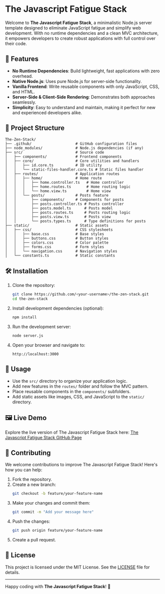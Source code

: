 # The Javascript Fatigue Stack

Welcome to **The Javascript Fatigue Stack**, a minimalistic Node.js server template designed to eliminate JavaScript fatigue and simplify web development. With no runtime dependencies and a clean MVC architecture, it empowers developers to create robust applications with full control over their code.

## 🚀 Features

- **No Runtime Dependencies**: Build lightweight, fast applications with zero overhead.
- **Native Node.js**: Uses pure Node.js for server-side functionality.
- **Vanilla Frontend**: Write reusable components with only JavaScript, CSS, and HTML.
- **Server-Side & Client-Side Rendering**: Demonstrates both approaches seamlessly.
- **Simplicity**: Easy to understand and maintain, making it perfect for new and experienced developers alike.

## 📂 Project Structure

```
The-Zen-Stack/
├── .github/                    # GitHub configuration files
├── node_modules/               # Node.js dependencies (if any)
├── src/                        # Source code
│   ├── components/             # Frontend components
│   ├── core/                   # Core utilities and handlers
│   │   ├── id.core.ts          # ID utility
│   │   └── static-files-handler.core.ts # Static files handler
│   ├── routes/                 # Application routes
│   │   ├── home/               # Home route
│   │   │   ├── home.controller.ts   # Home controller
│   │   │   ├── home.routes.ts       # Home routing logic
│   │   │   └── home.view.ts         # Home view
│   │   └── posts/              # Posts feature
│   │       ├── components/     # Components for posts
│   │       ├── posts.controller.ts # Posts controller
│   │       ├── posts.model.ts      # Posts model
│   │       ├── posts.routes.ts     # Posts routing logic
│   │       ├── posts.view.ts       # Posts view
│   │       └── posts.types.ts      # Type definitions for posts
├── static/                     # Static assets
│   ├── css/                    # CSS stylesheets
│   │   ├── base.css            # Base styles
│   │   ├── buttons.css         # Button styles
│   │   ├── colors.css          # Color palette
│   │   ├── forms.css           # Form styles
│   │   └── navigation.css      # Navigation styles
│   └── constants.ts            # Static constants
```

## 🛠️ Installation

1. Clone the repository:
   ```bash
   git clone https://github.com/<your-username>/the-zen-stack.git
   cd the-zen-stack
   ```

2. Install development dependencies (optional):
   ```bash
   npm install
   ```

3. Run the development server:
   ```bash
   node server.js
   ```

4. Open your browser and navigate to:
   ```
   http://localhost:3000
   ```

## 🔧 Usage

- Use the `src/` directory to organize your application logic.
- Add new features in the `routes/` folder and follow the MVC pattern.
- Place reusable components in the `components/` subfolders.
- Add static assets like images, CSS, and JavaScript to the `static/` directory.

## 🖼️ Live Demo

Explore the live version of The Javascript Fatigue Stack here:
[The Javascript Fatigue Stack GitHub Page](https://<your-username>.github.io/the-zen-stack/)

## 🤝 Contributing

We welcome contributions to improve The Javascript Fatigue Stack! Here's how you can help:

1. Fork the repository.
2. Create a new branch:
   ```bash
   git checkout -b feature/your-feature-name
   ```
3. Make your changes and commit them:
   ```bash
   git commit -m "Add your message here"
   ```
4. Push the changes:
   ```bash
   git push origin feature/your-feature-name
   ```
5. Create a pull request.

## 📜 License

This project is licensed under the MIT License. See the [LICENSE](LICENSE) file for details.

---

Happy coding with **The Javascript Fatigue Stack**! 🎉
